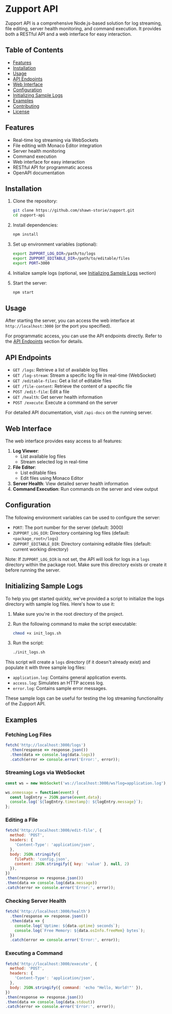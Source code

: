 # Zupport API

Zupport API is a comprehensive Node.js-based solution for log streaming, file editing, server health monitoring, and command execution. It provides both a RESTful API and a web interface for easy interaction.

## Table of Contents

- [Features](#features)
- [Installation](#installation)
- [Usage](#usage)
- [API Endpoints](#api-endpoints)
- [Web Interface](#web-interface)
- [Configuration](#configuration)
- [Initializing Sample Logs](#initializing-sample-logs)
- [Examples](#examples)
- [Contributing](#contributing)
- [License](#license)

## Features

- Real-time log streaming via WebSockets
- File editing with Monaco Editor integration
- Server health monitoring
- Command execution
- Web interface for easy interaction
- RESTful API for programmatic access
- OpenAPI documentation

## Installation

1. Clone the repository:
   ```bash
   git clone https://github.com/shawn-storie/zupport.git
   cd zupport-api
   ```

2. Install dependencies:
   ```bash
   npm install
   ```

3. Set up environment variables (optional):
   ```bash
   export ZUPPORT_LOG_DIR=/path/to/logs
   export ZUPPORT_EDITABLE_DIR=/path/to/editable/files
   export PORT=3000
   ```

4. Initialize sample logs (optional, see [Initializing Sample Logs](#initializing-sample-logs) section)

5. Start the server:
   ```bash
   npm start
   ```

## Usage

After starting the server, you can access the web interface at `http://localhost:3000` (or the port you specified).

For programmatic access, you can use the API endpoints directly. Refer to the [API Endpoints](#api-endpoints) section for details.

## API Endpoints

- `GET /logs`: Retrieve a list of available log files
- `GET /log-stream`: Stream a specific log file in real-time (WebSocket)
- `GET /editable-files`: Get a list of editable files
- `GET /file-content`: Retrieve the content of a specific file
- `POST /edit-file`: Edit a file
- `GET /health`: Get server health information
- `POST /execute`: Execute a command on the server

For detailed API documentation, visit `/api-docs` on the running server.

## Web Interface

The web interface provides easy access to all features:

1. **Log Viewer**: 
   - List available log files
   - Stream selected log in real-time
2. **File Editor**:
   - List editable files
   - Edit files using Monaco Editor
3. **Server Health**: View detailed server health information
4. **Command Execution**: Run commands on the server and view output

## Configuration

The following environment variables can be used to configure the server:

- `PORT`: The port number for the server (default: 3000)
- `ZUPPORT_LOG_DIR`: Directory containing log files (default: `<package_root>/logs`)
- `ZUPPORT_EDITABLE_DIR`: Directory containing editable files (default: current working directory)

Note: If `ZUPPORT_LOG_DIR` is not set, the API will look for logs in a `logs` directory within the package root. Make sure this directory exists or create it before running the server.

## Initializing Sample Logs

To help you get started quickly, we've provided a script to initialize the logs directory with sample log files. Here's how to use it:

1. Make sure you're in the root directory of the project.
2. Run the following command to make the script executable:

   ```bash
   chmod +x init_logs.sh
   ```

3. Run the script:

   ```bash
   ./init_logs.sh
   ```

This script will create a `logs` directory (if it doesn't already exist) and populate it with three sample log files:

- `application.log`: Contains general application events.
- `access.log`: Simulates an HTTP access log.
- `error.log`: Contains sample error messages.

These sample logs can be useful for testing the log streaming functionality of the Zupport API.

## Examples

### Fetching Log Files

```javascript
fetch('http://localhost:3000/logs')
  .then(response => response.json())
  .then(data => console.log(data.logs))
  .catch(error => console.error('Error:', error));
```

### Streaming Logs via WebSocket

```javascript
const ws = new WebSocket('ws://localhost:3000/ws?log=application.log');

ws.onmessage = function(event) {
  const logEntry = JSON.parse(event.data);
  console.log(`${logEntry.timestamp}: ${logEntry.message}`);
};
```

### Editing a File

```javascript
fetch('http://localhost:3000/edit-file', {
  method: 'POST',
  headers: {
    'Content-Type': 'application/json',
  },
  body: JSON.stringify({
    filePath: 'config.json',
    content: JSON.stringify({ key: 'value' }, null, 2)
  }),
})
.then(response => response.json())
.then(data => console.log(data.message))
.catch(error => console.error('Error:', error));
```

### Checking Server Health

```javascript
fetch('http://localhost:3000/health')
  .then(response => response.json())
  .then(data => {
    console.log(`Uptime: ${data.uptime} seconds`);
    console.log(`Free Memory: ${data.osInfo.freeMem} bytes`);
  })
  .catch(error => console.error('Error:', error));
```

### Executing a Command

```javascript
fetch('http://localhost:3000/execute', {
  method: 'POST',
  headers: {
    'Content-Type': 'application/json',
  },
  body: JSON.stringify({ command: 'echo "Hello, World!"' }),
})
.then(response => response.json())
.then(data => console.log(data.stdout))
.catch(error => console.error('Error:', error));
```
